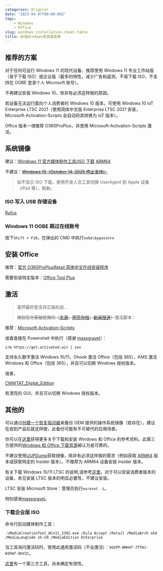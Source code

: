 ```yaml
---
categories: Original
date: "2023-04-07T00:00:00Z"
tags:
    - Windows
    - Office
slug: windows-installation-cheat-table
title: 标准Windows安装速查表
---
```


## 推荐的方案

对于任何可运行 Windows 11 的现代设备，推荐使用 Windows 11 专业工作站版（易于下载 ISO）或企业版（最多的特性，减少广告和遥测，不易下载 ISO，不支持在 OOBE 登录个人 Microsoft 账号）。

不再建议安装 Windows 10，除非有必须这样做的原因。

若设备无法运行面向个人消费者的 Windows 10 版本，可使用 Windows 10 IoT Enterprise LTSC 2021（使用简体中文版 Enterprise LTSC 2021 安装，Microsoft-Activation-Scripts 会自动将其转换为 IoT 版本）。

Office 版本一律推荐 O365ProPlus，并使用 Microsoft-Activation-Scripts 激活。

## 系统镜像

建议：[Windows 11 官方媒体制作工具/ISO 下载](https://www.microsoft.com/zh-cn/software-download/windows11) [ARM64](https://www.microsoft.com/zh-cn/software-download/windows11arm64)

不建议：~~[Windows 10（October 14, 2025 停止支持）](https://www.microsoft.com/zh-cn/software-download/windows10)~~

> 如不显示 ISO 下载，使用开发人员工具切换 UserAgent 到 Apple 设备（iPad 等），刷新。

### ISO 写入 USB 存储设备

[Rufus](https://rufus.ie/zh/)

### Windows 11 OOBE 跳过在线账号

按下`Shift + F10`，在弹出的 CMD 中执行`oobe\bypassnro`

## 安装 Office

推荐：[官方 O365ProPlusRetail 简体中文在线安装程序](https://c2rsetup.officeapps.live.com/c2r/download.aspx?ProductreleaseID=O365ProPlusRetail&platform=x64&language=zh-cn&version=O16GA)

<!--
https://massgrave.dev/office_c2r_links.html#Chinese_[zh-cn] 认为，此链接为
https://c2rsetup.officeapps.live.com/c2r/download.aspx?ProductreleaseID=O365ProPlusRetail&platform=x64&language=zh-cn&version=O16GA
-->

需要安装特定版本：[Office Tool Plus](https://otp.landian.vip/zh-cn/)

## 激活

> 虽然最好是支持正版的说...

> ~~微软官方客服使用的（[来源](https://twitter.com/TCNOco/status/1634620446002774018)，[网页存档](https://archive.is/kThLf)，[新闻报道](https://www.bleepingcomputer.com/news/security/microsoft-support-cracks-windows-for-customer-after-activation-fails/)）~~激活脚本：

推荐：[Microsoft-Activation-Scripts](https://github.com/massgravel/Microsoft-Activation-Scripts)

或者直接在 Powershell 中执行（感谢 [massgravel](https://massgrave.dev/)）：

```pwsh
irm https://get.activated.win | iex
```

支持永久数字激活 Windows 10/11，Ohook 激活 Office（包括 365），KMS 激活 Windows 和 Office（包括 365），并且可以切换 Windows 授权版本。

或者，

[CMWTAT_Digital_Edition](https://github.com/TGSAN/CMWTAT_Digital_Edition)

有漂亮的 GUI，并且可以切换 Windows 授权版本。

## 其他的

可以通过[创建一个恢复驱动器](https://support.microsoft.com/zh-cn/windows/%E5%88%9B%E5%BB%BA%E4%B8%80%E4%B8%AA%E6%81%A2%E5%A4%8D%E9%A9%B1%E5%8A%A8%E5%99%A8-abb4691b-5324-6d4a-8766-73fab304c246)来备份 OEM 提供的操作系统镜像（若存在），建议在收到产品后就这样做，此备份可能有不可替代的应用场景。

你可以在[这里](https://massgrave.dev/)获得更多关于下载和安装 Windows 和 Office 的参考资料。此第三方提供的[Windows 和 Office 下载资源](https://massgrave.dev/genuine-installation-media)被认为是可靠的。

不建议使用[UUPDump](https://uupdump.net/)获取镜像，除非有必须这样做的需求（例如获取 [ARM64](https://massgrave.dev/windows_arm_links) 版本或获取特定的 Insider 版本）。不推荐为 ARM64 设备安装 Insider 版本。

有关下载 Windows 10/11 LTSC 的说明,请参考[这里](https://massgrave.dev/windows_ltsc_links)。对于可以安装消费者版本的设备，未见安装 LTSC 版本的明显必要性，不建议安装。

LTSC 安装 Microsoft Store：管理员执行`wsreset -i`。

特别感谢[massgravel](https://github.com/massgravel)。

### 下载企业版 ISO

命令行启动媒体制作工具：

```shell
.\MediaCreationTool_Win11_23H2.exe /Eula Accept /Retail /MediaArch x64 /MediaLangCode zh-CN /MediaEdition Enterprise
```

当工具询问激活码时，使用此通用激活码（不会激活）：`XGVPP-NMH47-7TTHJ-W3FW7-8HV2C`。

[这里](https://github.com/AveYo/MediaCreationTool.bat)有一个第三方工具，尚未确定有效性。
